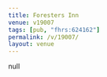 ```yaml
---
title: Foresters Inn
venue: v19007
tags: [pub, "fhrs:624162"]
permalink: /v/19007/
layout: venue
---
```

null